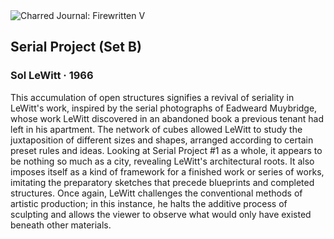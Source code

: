 <div class="artwork-of-the-day">
  <div class="container">
    <div class="img-wrapper">
      <img
        src="https://uploads6.wikiart.org/images/sol-lewitt/serial-project-set-b-1966.jpg"
        alt="Charred Journal: Firewritten V" />
    </div>
    <div class="artwork-detail">
      <div class="artwork-origin"> 
        <h2 class="artwork-name">Serial Project (Set B)</h2>
        <h3 class="artist">
          Sol LeWitt
                    ·  1966
        </h3>
      </div>
      <p class="description">
        <span class="artwork-description-text ng-binding" ng-bind-html="viewModel.ArtworkOfTheDay.Description | unsafe">This accumulation of open structures signifies a revival of seriality in LeWitt's work, inspired by the serial photographs of Eadweard Muybridge, whose work LeWitt discovered in an abandoned book a previous tenant had left in his apartment. The network of cubes allowed LeWitt to study the juxtaposition of different sizes and shapes, arranged according to certain preset rules and ideas. Looking at Serial Project #1 as a whole, it appears to be nothing so much as a city, revealing LeWitt's architectural roots. It also imposes itself as a kind of framework for a finished work or series of works, imitating the preparatory sketches that precede blueprints and completed structures. Once again, LeWitt challenges the conventional methods of artistic production; in this instance, he halts the additive process of sculpting and allows the viewer to observe what would only have existed beneath other materials.</span>
                        <div class="text-shadow-container" ng-show="showShadow" style=""></div>
      </p>
    </div>
  </div>

</div>
